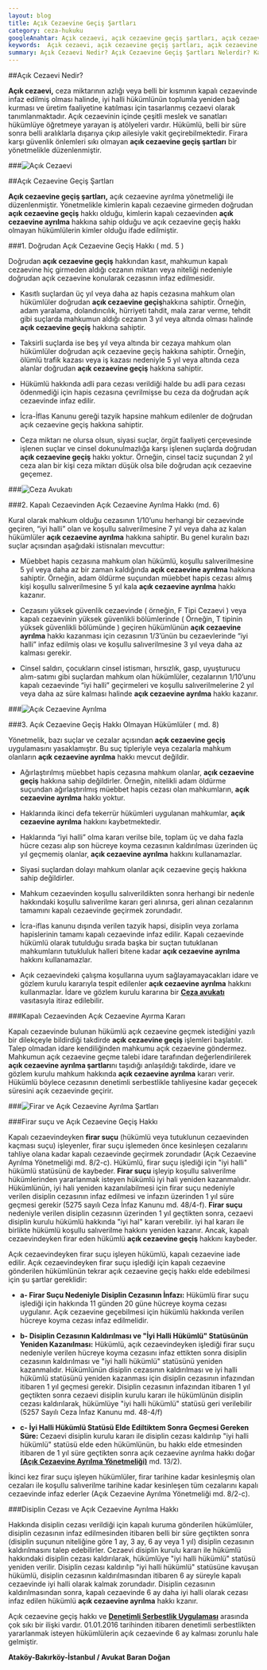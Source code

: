 ```yaml
---
layout: blog
title: Açık Cezaevine Geçiş Şartları
category: ceza-hukuku
googleAnahtar: Açık cezaevi, açık cezaevine geçiş şartları, açık cezaevine ayrılma, Ceza avukatı, avukat, ağır ceza avukatı, bakırköy avukat, ataköy avukat, istanbul avukat
keywords:  Açık cezaevi, açık cezaevine geçiş şartları, açık cezaevine ayrılma, Ceza avukatı, avukat, ağır ceza avukatı, bakırköy avukat, ataköy avukat, istanbul avukat
summary: Açık Cezaevi Nedir? Açık Cezaevine Geçiş Şartları Nelerdir? Kapalı Cezaevinden Açık Cezaevine Ayrılma Şartları, Açık Cezaevine Nasıl Geçilir? Hangi Mahkumlar Açık Cezaevine Geçebilir? Hangi Suçlarda Açık Cezaevine Geçilemez?
---
```


##Açık Cezaevi Nedir?

**Açık cezaevi,** ceza miktarının azlığı veya belli bir kısmının kapalı cezaevinde infaz edilmiş olması halinde, iyi halli hükümlünün toplumla yeniden bağ kurması ve üretim faaliyetine katılması için tasarlanmış cezaevi olarak tanımlanmaktadır. Açık cezaevinin içinde çeşitli meslek ve sanatları hükümlüye öğretmeye yarayan iş atölyeleri vardır. Hükümlü, belli bir süre sonra belli aralıklarla dışarıya çıkıp ailesiyle vakit geçirebilmektedir. Firara karşı güvenlik önlemleri sıkı olmayan **açık cezaevine geçiş şartları** bir yönetmelikle düzenlenmiştir.

###![Açık Cezaevi](https://camo.githubusercontent.com/5dcee5101b53e7d276466b9460ab0caedcb0cf54/687474703a2f2f692e68697a6c69726573696d2e636f6d2f6a32306d506e2e6a7067 "Açık Cezaevine Geçiş Şartları")          



##Açık Cezaevine Geçiş Şartları

**Açık cezaevine geçiş şartları,** açık cezaevine ayrılma yönetmeliği ile düzenlenmiştir. Yönetmelikle kimlerin kapalı cezaevine girmeden doğrudan **açık cezaevine geçiş** hakkı olduğu, kimlerin kapalı cezaevinden **açık cezaevine ayrılma** hakkına sahip olduğu ve açık cezaevine geçiş hakkı olmayan hükümlülerin kimler olduğu ifade edilmiştir.

###1. Doğrudan Açık Cezaevine Geçiş Hakkı ( md. 5 )

Doğrudan **açık cezaevine geçiş** hakkından kasıt, mahkumun kapalı cezaevine hiç girmeden aldığı cezanın miktarı veya niteliği nedeniyle doğrudan açık cezaevine konularak cezasının infaz edilmesidir.

* Kasıtlı suçlardan üç yıl veya daha az hapis cezasına mahkum olan hükümlüler doğrudan **açık cezaevine geçiş**hakkına sahiptir. Örneğin, adam yaralama, dolandırıcılık, hürriyeti tahdit, mala zarar verme, tehdit gibi suçlarda mahkumun aldığı cezanın 3 yıl veya altında olması halinde **açık cezaevine geçiş** hakkına sahiptir.

* Taksirli suçlarda ise beş yıl veya altında bir cezaya mahkum olan hükümlüler doğrudan açık cezaevine geçiş hakkına sahiptir. Örneğin, ölümlü trafik kazası veya iş kazası nedeniyle 5 yıl veya altında ceza alanlar doğrudan **açık cezaevine geçiş** hakkına sahiptir.

* Hükümlü hakkında adli para cezası verildiği halde bu adli para cezası ödenmediği için hapis cezasına çevrilmişse bu ceza da doğrudan açık cezaevinde infaz edilir.

* İcra-İflas Kanunu gereği tazyik hapsine mahkum edilenler de doğrudan açık cezaevine geçiş hakkına sahiptir.

* Ceza miktarı ne olursa olsun, siyasi suçlar, örgüt faaliyeti çerçevesinde işlenen suçlar ve cinsel dokunulmazlığa karşı işlenen suçlarda doğrudan **açık cezaevine geçiş** hakkı yoktur. Örneğin, cinsel taciz suçundan 2 yıl ceza alan bir kişi ceza miktarı düşük olsa bile doğrudan açık cezaevine geçemez.


###![Ceza Avukatı](https://camo.githubusercontent.com/4f5d7c4e2b769e88c010fb827cc6dad9358e2452/687474703a2f2f692e68697a6c69726573696d2e636f6d2f4735357a42722e6a7067 "Ceza Avukatı")   

###2. Kapalı Cezaevinden Açık Cezaevine Ayrılma Hakkı (md. 6)




Kural olarak mahkum olduğu cezasının 1/10’unu herhangi bir cezaevinde geçiren, “iyi halli” olan ve koşullu salıverilmesine 7 yıl veya daha az kalan hükümlüler **açık cezaevine ayrılma** hakkına sahiptir. Bu genel kuralın bazı suçlar açısından aşağıdaki istisnaları mevcuttur:

* Müebbet hapis cezasına mahkum olan hükümlü, koşullu salıverilmesine 5 yıl veya daha az bir zaman kaldığında **açık cezaevine ayrılma** hakkına sahiptir. Örneğin, adam öldürme suçundan müebbet hapis cezası almış kişi koşullu salıverilmesine 5 yıl kala **açık cezaevine ayrılma** hakkı kazanır.

* Cezasını yüksek güvenlik cezaevinde ( örneğin, F Tipi Cezaevi ) veya kapalı cezaevinin yüksek güvenlikli bölümlerinde ( Örneğin, T tipinin yüksek güvenlikli bölümünde ) geçiren hükümlünün **açık cezaevine ayrılma** hakkı kazanması için cezasının 1/3’ünün bu cezaevlerinde “iyi halli” infaz edilmiş olası ve koşullu salıverilmesine 3 yıl veya daha az kalması gerekir.

* Cinsel saldırı, çocukların cinsel istismarı, hırsızlık, gasp, uyuşturucu alım-satımı gibi suçlardan mahkum olan hükümlüler, cezalarının 1/10’unu kapalı cezaevinde “iyi halli” geçirmeleri ve koşullu salıverilmelerine 2 yıl veya daha az süre kalması halinde **açık cezaevine ayrılma** hakkı kazanır.


###![Açık Cezaevine Ayrılma](https://camo.githubusercontent.com/3d243fe45d85c2e4918da677bd02fb4568952f27/687474703a2f2f692e68697a6c69726573696d2e636f6d2f72384c4e6b372e6a7067 "Açık Cezaevine Ayrılma")

###3. Açık Cezaevine Geçiş Hakkı Olmayan Hükümlüler ( md. 8)

Yönetmelik, bazı suçlar ve cezalar açısından **açık cezaevine geçiş** uygulamasını yasaklamıştır. Bu suç tipleriyle veya cezalarla mahkum olanların **açık cezaevine ayrılma** hakkı mevcut değildir.

* Ağırlaştırılmış müebbet hapis cezasına mahkum olanlar, **açık cezaevine geçiş** hakkına sahip değildirler. Örneğin, nitelikli adam öldürme suçundan ağırlaştırılmış müebbet hapis cezası olan mahkumların, **açık cezaevine ayrılma** hakkı yoktur.

* Haklarında ikinci defa tekerrür hükümleri uygulanan mahkumlar, **açık cezaevine ayrılma** hakkını kaybetmektedir. 

* Haklarında “iyi halli” olma kararı verilse bile, toplam üç ve daha fazla hücre cezası alıp son hücreye koyma cezasının kaldırılması üzerinden üç yıl geçmemiş olanlar, **açık cezaevine ayrılma** hakkını kullanamazlar.

* Siyasi suçlardan dolayı mahkum olanlar açık cezaevine geçiş hakkına sahip değildirler. 

* Mahkum cezaevinden koşullu salıverildikten sonra herhangi bir nedenle hakkındaki koşullu salıverilme kararı geri alınırsa, geri alınan cezalarının tamamını kapalı cezaevinde geçirmek zorundadır.

* İcra-iflas kanunu dışında verilen tazyik hapsi, disiplin veya zorlama hapislerinin tamamı kapalı cezaevinde infaz edilir.
Kapalı cezaevinde hükümlü olarak tutulduğu sırada başka bir suçtan tutuklanan mahkumların tutukluluk halleri bitene kadar **açık cezaevine ayrılma** hakkını kullanamazlar.

* Açık cezaevindeki çalışma koşullarına uyum sağlayamayacakları idare ve gözlem kurulu kararıyla tespit edilenler **açık cezaevine ayrılma** hakkını kullanmazlar. İdare ve gözlem kurulu kararına bir [**Ceza avukatı**](http://barandogan.av.tr/blog/ceza-hukuku/ceza-avukatinin-islevi.html) vasıtasıyla itiraz edilebilir.



###Kapalı Cezaevinden Açık Cezaevine Ayırma Kararı

Kapalı cezaevinde bulunan hükümlü açık cezaevine geçmek istediğini yazılı bir dilekçeyle bildirdiği takdirde **açık cezaevine geçiş** işlemleri başlatılır. Talep olmadan idare kendiliğinden mahkumu açık cezaevine göndermez. Mahkumun açık cezaevine geçme talebi idare tarafından değerlendirilerek **açık cezaevine ayrılma şartları**nı taşıdığı anlaşıldığı takdirde, idare ve gözlem kurulu mahkum hakkında **açık cezaevine ayrılma** kararı verir. Hükümlü böylece cezasının denetimli serbestlikle tahliyesine kadar geçecek süresini açık cezaevinde geçirir.

###![Firar ve Açık Cezaevine Ayrılma Şartları](https://camo.githubusercontent.com/1059bd18258dfe8c09a6891d96ad5bff42f7da14/687474703a2f2f692e68697a6c69726573696d2e636f6d2f304e565a37442e6a7067 "Firar ve Açık Cezaevine Ayrılma Şartları")

###Firar suçu ve Açık Cezaevine Geçiş Hakkı

Kapalı cezaevindeyken **firar suçu** (hükümlü veya tutuklunun cezaevinden kaçması suçu)  işleyenler, firar suçu işlemeden önce kesinleşen cezalarını tahliye olana kadar kapalı cezaevinde geçirmek zorundadır (Açık Cezaevine Ayrılma Yönetmeliği md. 8/2-c). Hükümlü, firar suçu işlediği için "iyi halli" hükümlü statüsünü de kaybeder. **Firar suçu** işleyip koşullu salıverilme hükümlerinden yararlanmak isteyen hükümlü iyi hali yeniden kazanmalıdır. Hükümlünün, iyi hali yeniden kazanılabilmesi için firar suçu nedeniyle verilen disiplin cezasının infaz edilmesi ve infazın üzerinden 1 yıl süre geçmesi gerekir (5275 sayılı Ceza İnfaz Kanunu md. 48/4-f). **Firar suçu** nedeniyle verilen disiplin cezasının üzerinden 1 yıl
 geçtikten sonra, cezaevi disiplin kurulu hükümlü hakkında "iyi hal" kararı verebilir. iyi hal kararı ile birlikte hükümlü koşullu salıverilme hakkını yeniden kazanır. Ancak, kapalı cezaevindeyken firar eden hükümlü **açık cezaevine geçiş** hakkını kaybeder.
 
 
Açık cezaevindeyken firar suçu işleyen hükümlü, kapalı cezaevine iade edilir. Açık cezaevindeyken firar suçu işlediği için kapalı cezaevine gönderilen hükümlünün tekrar açık cezaevine geçiş hakkı elde edebilmesi için şu şartlar gereklidir:

* **a- Firar Suçu Nedeniyle Disiplin Cezasının İnfazı:** Hükümlü firar suçu işlediği için hakkında 11 günden 20 güne hücreye koyma cezası uygulanır. Açık cezaevine geçebilmesi için hükümlü hakkında verilen hücreye koyma cezası infaz edilmelidir.

* **b- Disiplin Cezasının Kaldırılması ve "İyi Halli Hükümlü" Statüsünün Yeniden Kazanılması:** Hükümlü, açık cezaevindeyken işlediği firar suçu  nedeniyle verilen hücreye koyma cezasını infaz ettikten sonra  disiplin cezasının kaldırılması ve "iyi halli hükümlü" statüsünü yeniden kazanmalıdır. Hükümlünün disiplin cezasının kaldırılması ve iyi halli hükümlü statüsünü yeniden kazanması için disiplin cezasının infazından itibaren 1 yıl geçmesi gerekir. Disiplin cezasının infazından itibaren 1 yıl geçtikten sonra cezaevi disiplin kurulu kararı ile hükümlünün disiplin cezası kaldırılarak, hükümlüye "iyi halli hükümlü" statüsü geri verilebilir (5257 Sayılı Ceza İnfaz Kanunu md. 48-4/f) 

* **c- İyi Halli Hükümlü Statüsü Elde Ediltiktem Sonra Geçmesi Gereken Süre:** Cezaevi disiplin kurulu kararı ile disiplin cezası kaldırılıp "iyi halli hükümlü" statüsü elde eden hükümlünün, bu hakkı elde etmesinden itibaren de 1 yıl süre geçtikten sonra açık cezaevine ayrılma hakkı doğar [**(Açık Cezaevine Ayrılma Yönetmeliği)**](http://www.mevzuat.gov.tr/Metin.Aspx?MevzuatKod=7.5.16564&MevzuatIliski=0&sourceXmlSearch=) md. 13/2). 

İkinci kez firar suçu işleyen hükümlüler, firar tarihine kadar kesinleşmiş olan cezaları ile koşullu salıverilme tarihine kadar kesinleşen tüm cezalarını kapalı cezaevinde infaz ederler (Açık Cezaevine Ayrılma Yönetmeliği md. 8/2-c).


###Disiplin Cezası ve Açık Cezaevine Ayrılma Hakkı

Hakkında disiplin cezası verildiği için kapalı kuruma gönderilen hükümlüler, disiplin cezasının infaz edilmesinden itibaren belli bir süre geçtikten sonra (disiplin suçunun niteliğine göre 1 ay, 3 ay, 6 ay veya 1 yıl) disiplin cezasının kaldırılmasını talep edebilirler. Cezaevi disiplin kurulu kararı ile hükümlü hakkındaki disiplin cezası kaldırılarak, hükümlüye "iyi halli hükümlü" statüsü yeniden verilir. Disiplin cezası kaldırılıp "iyi halli hükümlü" statüsüne kavuşan hükümlü, disiplin cezasının kaldırılmasından itibaren 6 ay süreyle kapalı cezaevinde iyi halli olarak kalmak zorundadır. Disiplin cezasının kaldırılmasından sonra, kapalı cezaevinde 6 ay daha iyi halli olarak cezası infaz edilen hükümlü **açık cezaevine ayrılma** hakkı kzanır. 









Açık cezaevine geçiş hakkı ve [**Denetimli Serbestlik Uygulaması**](http://barandogan.av.tr/blog/ceza-hukuku/denetimli-serbestlik-nedir.html) arasında çok sıkı bir ilişki vardır. 01.01.2016 tarihinden itibaren denetimli serbestlikten yararlanmak isteyen hükümlülerin açık cezaevinde 6 ay kalması zorunlu hale gelmiştir.




**Ataköy-Bakırköy-İstanbul / Avukat Baran Doğan** 
